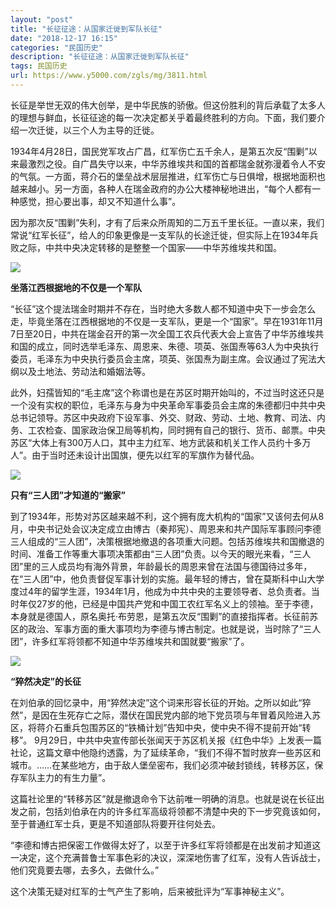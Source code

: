 ```yaml
---
layout: "post"
title: "长征征途：从国家迁徙到军队长征"
date: "2018-12-17 16:15"
categories: "民国历史"
description: "长征征途：从国家迁徙到军队长征"
tags: 民国历史
url: https://www.y5000.com/zgls/mg/3811.html
---
```






长征是举世无双的伟大创举，是中华民族的骄傲。但这份胜利的背后承载了太多人的理想与鲜血，长征征途的每一次决定都关乎着最终胜利的方向。下面，我们要介绍一次迁徙，以三个人为主导的迁徙。

1934年4月28日，国民党军攻占广昌，红军伤亡五千余人，是第五次反“围剿”以来最激烈之役。自广昌失守以来，中华苏维埃共和国的首都瑞金就弥漫着令人不安的气氛。一方面，蒋介石的堡垒战术层层推进，红军伤亡与日俱增，根据地面积也越来越小。另一方面，各种人在瑞金政府的办公大楼神秘地进出，“每个人都有一种感觉，担心要出事，却又不知道什么事”。

因为那次反“围剿”失利，才有了后来众所周知的二万五千里长征。一直以来，我们常说“红军长征”，给人的印象更像是一支军队的长途迁徙，但实际上在1934年兵败之际，中共中央决定转移的是整整一个国家——中华苏维埃共和国。

![](https://img.y5000.com/uploads/allimg/161025/0954124B8-0.jpg)

**坐落江西根据地的不仅是一个军队**

“长征”这个提法瑞金时期并不存在，当时绝大多数人都不知道中央下一步会怎么走，毕竟坐落在江西根据地的不仅是一支军队，更是一个“国家”。早在1931年11月7日至20日，中共在瑞金召开的第一次全国工农兵代表大会上宣告了中华苏维埃共和国的成立，同时选举毛泽东、周恩来、朱德、项英、张国焘等63人为中央执行委员，毛泽东为中央执行委员会主席，项英、张国焘为副主席。会议通过了宪法大纲以及土地法、劳动法和婚姻法等。

此外，妇孺皆知的“毛主席”这个称谓也是在苏区时期开始叫的，不过当时这还只是一个没有实权的职位，毛泽东与身为中央革命军事委员会主席的朱德都归中共中央总书记领导。苏区中央政府下设军事、外交、财政、劳动、土地、教育、司法、内务、工农检查、国家政治保卫局等机构，同时拥有自己的银行、货币、邮票。中央苏区“大体上有300万人口，其中主力红军、地方武装和机关工作人员约十多万人”。由于当时还未设计出国旗，便先以红军的军旗作为替代品。

![](https://img.y5000.com/uploads/allimg/161025/0954124250-1.jpg)

**只有“三人团”才知道的“搬家”**

到了1934年，形势对苏区越来越不利，这个拥有庞大机构的“国家”又该何去何从8月，中央书记处会议决定成立由博古（秦邦宪）、周恩来和共产国际军事顾问李德三人组成的“三人团”，决策根据地撤退的各项重大问题。包括苏维埃共和国撤退的时间、准备工作等重大事项决策都由“三人团”负责。以今天的眼光来看，“三人团”里的三人成员均有海外背景，年龄最长的周恩来曾在法国与德国待过多年，在“三人团”中，他负责督促军事计划的实施。最年轻的博古，曾在莫斯科中山大学度过4年的留学生涯，1934年1月，他成为中共中央的主要领导者、总负责者。当时年仅27岁的他，已经是中国共产党和中国工农红军名义上的领袖。至于李德，本身就是德国人，原名奥托·布劳恩，是第五次反“围剿”的直接指挥者。长征前苏区的政治、军事方面的重大事项均为李德与博古制定。也就是说，当时除了“三人团”，许多红军将领都不知道中华苏维埃共和国就要“搬家”了。

![](https://img.y5000.com/uploads/allimg/161025/09541225I-2.jpg)

**“猝然决定”的长征**

在刘伯承的回忆录中，用“猝然决定”这个词来形容长征的开始。之所以如此“猝然”，是因在生死存亡之际，潜伏在国民党内部的地下党员项与年冒着风险进入苏区，将蒋介石重兵包围苏区的“铁桶计划”告知中央，使中央不得不提前开始“转移”。
9月29日，中共中央宣传部长张闻天于苏区机关报《红色中华》上发表一篇社论，这篇文章中他隐约透露，为了延续革命，“我们不得不暂时放弃一些苏区和城市。……在某些地方，由于敌人堡垒密布，我们必须冲破封锁线，转移苏区，保存军队主力的有生力量”。

这篇社论里的“转移苏区”就是撤退命令下达前唯一明确的消息。也就是说在长征出发之前，包括刘伯承在内的许多红军高级将领都不清楚中央的下一步究竟该如何，至于普通红军士兵，更是不知道部队将要开往何处去。

“李德和博古把保密工作做得太好了，以至于许多红军将领都是在出发前才知道这一决定，这个充满普鲁士军事色彩的决议，深深地伤害了红军，没有人告诉战士，他们究竟要去哪，去多久，去做什么。”

这个决策无疑对红军的士气产生了影响，后来被批评为“军事神秘主义”。
